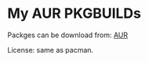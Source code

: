 My AUR PKGBUILDs
================

Packges can be download from: [AUR](https://aur.archlinux.org/packages/?O=0&C=0&SeB=m&K=3ED_0&outdated=&SB=n&SO=a&PP=250&do_Search=Go)

License: same as pacman.
